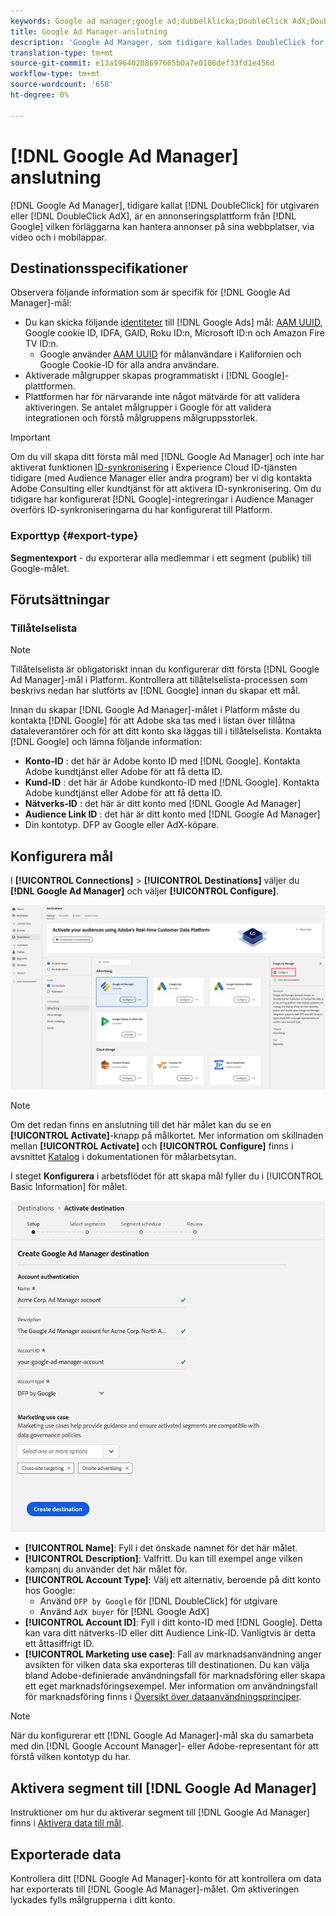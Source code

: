```yaml
---
keywords: Google ad manager;google ad;dubbelklicka;DoubleClick AdX;DoubleClick;Google Ad Manager;Google ad manager
title: Google Ad Manager-anslutning
description: 'Google Ad Manager, som tidigare kallades DoubleClick for Publishers eller DoubleClick AdX, är en annonseringsplattform från Google som ger utgivare möjlighet att hantera annonser på sina webbplatser, via video och i mobilappar.  '
translation-type: tm+mt
source-git-commit: e13a19640208697665b0a7e0106def33fd1e456d
workflow-type: tm+mt
source-wordcount: '658'
ht-degree: 0%

---
```



# [!DNL Google Ad Manager] anslutning

[!DNL Google Ad Manager], tidigare kallat  [!DNL DoubleClick] för utgivaren eller  [!DNL DoubleClick AdX], är en annonseringsplattform från  [!DNL Google] vilken förläggarna kan hantera annonser på sina webbplatser, via video och i mobilappar.

## Destinationsspecifikationer

Observera följande information som är specifik för [!DNL Google Ad Manager]-mål:

* Du kan skicka följande [identiteter](../../../identity-service/namespaces.md) till [!DNL Google Ads] mål: [AAM UUID](https://experienceleague.adobe.com/docs/audience-manager/user-guide/reference/ids-in-aam.html?lang=en), Google cookie ID, IDFA, GAID, Roku ID:n, Microsoft ID:n och Amazon Fire TV ID:n.
   * Google använder [AAM UUID](https://experienceleague.adobe.com/docs/audience-manager/user-guide/reference/ids-in-aam.html?lang=en) för målanvändare i Kalifornien och Google Cookie-ID för alla andra användare.
* Aktiverade målgrupper skapas programmatiskt i [!DNL Google]-plattformen.
* Plattformen har för närvarande inte något mätvärde för att validera aktiveringen. Se antalet målgrupper i Google för att validera integrationen och förstå målgruppens målgruppsstorlek.

>[!IMPORTANT]
>
>Om du vill skapa ditt första mål med [!DNL Google Ad Manager] och inte har aktiverat funktionen [ID-synkronisering](https://experienceleague.adobe.com/docs/id-service/using/id-service-api/methods/idsync.html) i Experience Cloud ID-tjänsten tidigare (med Audience Manager eller andra program) ber vi dig kontakta Adobe Consulting eller kundtjänst för att aktivera ID-synkronisering. Om du tidigare har konfigurerat [!DNL Google]-integreringar i Audience Manager överförs ID-synkroniseringarna du har konfigurerat till Platform.

### Exporttyp {#export-type}

**Segmentexport**  - du exporterar alla medlemmar i ett segment (publik) till Google-målet.

## Förutsättningar

### Tillåtelselista

>[!NOTE]
>
>Tillåtelselista är obligatoriskt innan du konfigurerar ditt första [!DNL Google Ad Manager]-mål i Platform. Kontrollera att tillåtelselista-processen som beskrivs nedan har slutförts av [!DNL Google] innan du skapar ett mål.

Innan du skapar [!DNL Google Ad Manager]-målet i Platform måste du kontakta [!DNL Google] för att Adobe ska tas med i listan över tillåtna dataleverantörer och för att ditt konto ska läggas till i tillåtelselista. Kontakta [!DNL Google] och lämna följande information:

* **Konto-ID** : det här är Adobe konto ID med  [!DNL Google]. Kontakta Adobe kundtjänst eller Adobe för att få detta ID.
* **Kund-ID** : det här är Adobe kundkonto-ID med  [!DNL Google]. Kontakta Adobe kundtjänst eller Adobe för att få detta ID.
* **Nätverks-ID** : det här är ditt konto med  [!DNL Google Ad Manager]
* **Audience Link ID** : det här är ditt konto med  [!DNL Google Ad Manager]
* Din kontotyp. DFP av Google eller AdX-köpare.

## Konfigurera mål

I **[!UICONTROL Connections]** > **[!UICONTROL Destinations]** väljer du **[!DNL Google Ad Manager]** och väljer **[!UICONTROL Configure]**.

![Anslut Google Ad Manager-mål](../../assets/catalog/advertising/google-ad-manager/catalog.png)

>[!NOTE]
>
>Om det redan finns en anslutning till det här målet kan du se en **[!UICONTROL Activate]**-knapp på målkortet. Mer information om skillnaden mellan **[!UICONTROL Activate]** och **[!UICONTROL Configure]** finns i avsnittet [Katalog](../../ui/destinations-workspace.md#catalog) i dokumentationen för målarbetsytan.

I steget **Konfigurera** i arbetsflödet för att skapa mål fyller du i [!UICONTROL Basic Information] för målet.

![Grundläggande information Google Ad Manager](../../assets/catalog/advertising/google-ad-manager/setup.png)

* **[!UICONTROL Name]**: Fyll i det önskade namnet för det här målet.
* **[!UICONTROL Description]**: Valfritt. Du kan till exempel ange vilken kampanj du använder det här målet för.
* **[!UICONTROL Account Type]**: Välj ett alternativ, beroende på ditt konto hos Google:
   * Använd `DFP by Google` för [!DNL DoubleClick] för utgivare
   * Använd `AdX buyer` för [!DNL Google AdX]
* **[!UICONTROL Account ID]**: Fyll i ditt konto-ID med  [!DNL Google]. Detta kan vara ditt nätverks-ID eller ditt Audience Link-ID. Vanligtvis är detta ett åttasiffrigt ID.
* **[!UICONTROL Marketing use case]**: Fall av marknadsanvändning anger avsikten för vilken data ska exporteras till destinationen. Du kan välja bland Adobe-definierade användningsfall för marknadsföring eller skapa ett eget marknadsföringsexempel. Mer information om användningsfall för marknadsföring finns i [Översikt över dataanvändningsprinciper](../../../data-governance/policies/overview.md).

>[!NOTE]
>
>När du konfigurerar ett [!DNL Google Ad Manager]-mål ska du samarbeta med din [!DNL Google Account Manager]- eller Adobe-representant för att förstå vilken kontotyp du har.

## Aktivera segment till [!DNL Google Ad Manager]

Instruktioner om hur du aktiverar segment till [!DNL Google Ad Manager] finns i [Aktivera data till mål](../../ui/activate-destinations.md).

## Exporterade data

Kontrollera ditt [!DNL Google Ad Manager]-konto för att kontrollera om data har exporterats till [!DNL Google Ad Manager]-målet. Om aktiveringen lyckades fylls målgrupperna i ditt konto.